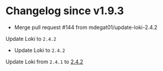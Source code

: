 # Changelog since v1.9.3
- Merge pull request #144 from mdegat01/update-loki-2.4.2

Update Loki to `2.4.2` 
- Update Loki to `2.4.2`

Update Loki from `2.4.1` to [2.4.2](https://github.com/grafana/loki/releases/tag/v2.4.2) 
